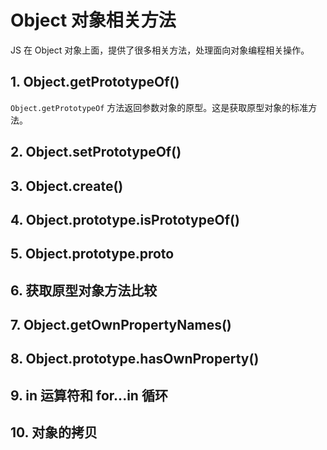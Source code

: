# Object 对象相关方法

JS 在 Object 对象上面，提供了很多相关方法，处理面向对象编程相关操作。

## 1. Object.getPrototypeOf()

`Object.getPrototypeOf` 方法返回参数对象的原型。这是获取原型对象的标准方法。

## 2. Object.setPrototypeOf()


## 3. Object.create()


## 4. Object.prototype.isPrototypeOf()


## 5. Object.prototype.__proto__


## 6. 获取原型对象方法比较


## 7. Object.getOwnPropertyNames()


## 8. Object.prototype.hasOwnProperty()


## 9. in 运算符和 for...in 循环


## 10. 对象的拷贝

